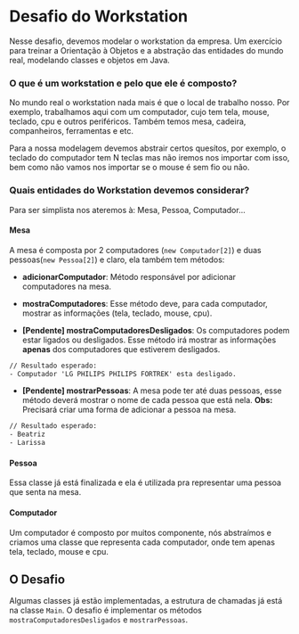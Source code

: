 # Desafio do Workstation

Nesse desafio, devemos modelar o workstation da empresa. Um exercício para treinar a Orientação à Objetos
e a abstração das entidades do mundo real, modelando classes e objetos em Java.

### O que é um workstation e pelo que ele é composto?

No mundo real o workstation nada mais é que o local de trabalho nosso. Por exemplo, trabalhamos aqui 
com um computador, cujo tem tela, mouse, teclado, cpu e outros periféricos. Também temos mesa, cadeira, 
companheiros, ferramentas e etc.

Para a nossa modelagem devemos abstrair certos quesítos, por exemplo, o teclado do computador tem N teclas
mas não iremos nos importar com isso, bem como não vamos nos importar se o mouse é sem fio ou não.

### Quais entidades do Workstation devemos considerar?

Para ser simplista nos ateremos à: Mesa, Pessoa, Computador...

#### Mesa

A mesa é composta por 2 computadores (`new Computador[2]`) e duas pessoas(`new Pessoa[2]`) e claro, ela
também tem métodos:
* **adicionarComputador**: Método responsável por adicionar computadores na mesa.


* **mostraComputadores**: Esse método deve, para cada computador, mostrar as informações (tela, teclado, mouse, cpu).


* **[Pendente] mostraComputadoresDesligados**: Os computadores podem estar ligados ou desligados. Esse método
irá mostrar as informações **apenas** dos computadores que estiverem desligados.
```txt
// Resultado esperado:
- Computador 'LG PHILIPS PHILIPS FORTREK' esta desligado.
```

* **[Pendente] mostrarPessoas**: A mesa pode ter até duas pessoas, esse método deverá mostrar o nome de cada 
pessoa que está nela. **Obs:** Precisará criar uma forma de adicionar a pessoa na mesa.
```txt
// Resultado esperado:
- Beatriz
- Larissa
```

#### Pessoa

Essa classe já está finalizada e ela é utilizada pra representar uma pessoa que senta na mesa.

#### Computador

Um computador é composto por muitos componente, nós abstraímos e criamos uma classe que representa cada
computador, onde tem apenas tela, teclado, mouse e cpu.

## O Desafio

Algumas classes já estão implementadas, a estrutura de chamadas já está na classe `Main`. O desafio é
implementar os métodos `mostraComputadoresDesligados` e `mostrarPessoas`.